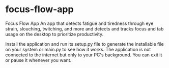 # focus-flow-app
Focus Flow App
An app that detects fatigue and tiredness through eye strain, slouching, twitching, and more and detects and tracks focus and tab usage on the desktop to prioritize productivity.

Install the application and run its setup.py file to generate the installable file on your system or main.py to see how it works. The application is not connected to the internet but only to your PC's background. You can exit it or pause it whenever you want.
